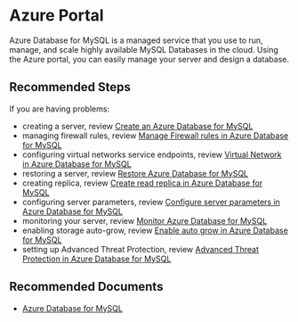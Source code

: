 <properties
    pageTitle="Azure Portal"
    description="Azure Portal"
    service="microsoft.dbformysql"
    resource="servers"
    authors="ambhatna"
    ms.author="ambhatna"
    displayOrder="10"
    selfHelpType="resource"
    supportTopicIds="32640048"
    resourceTags="servers, databases"
    productPesIds="16221"
    cloudEnvironments="public"
    articleId="dc501f13-9441-4f1b-936f-4f399e5eea5d"
/>

# Azure Portal

Azure Database for MySQL is a managed service that you use to run, manage, and scale highly available MySQL Databases in the cloud. Using the Azure portal, you can easily manage your server and design a database.

## **Recommended Steps**

If you are having problems:

* creating a server, review [Create an Azure Database for MySQL](https://docs.microsoft.com/azure/mysql/howto-create-manage-server-portal/)
* managing firewall rules, review [Manage Firewall rules in Azure Database for MySQL](https://docs.microsoft.com/azure/mysql/howto-manage-firewall-using-portal/)
* configuring virtual networks service endpoints, review [Virtual Network in Azure Database for MySQL](https://docs.microsoft.com/azure/mysql/howto-manage-vnet-using-portal/)
* restoring a server, review [Restore Azure Database for MySQL](https://docs.microsoft.com/azure/mysql/howto-restore-server-portal/)
* creating replica, review [Create read replica in Azure Database for MySQL](https://docs.microsoft.com/azure/mysql/howto-read-replicas-portal/)
* configuring server parameters, review [Configure server parameters in Azure Database for MySQL](https://docs.microsoft.com/azure/mysql/howto-server-parameters/)
* monitoring your server, review [Monitor Azure Database for MySQL](https://docs.microsoft.com/azure/mysql/howto-alert-on-metric/)
* enabling storage auto-grow, review [Enable auto grow in Azure Database for MySQL](https://docs.microsoft.com/azure/mysql/howto-auto-grow-storage-portal/)
* setting up Advanced Threat Protection, review [Advanced Threat Protection in Azure Database for MySQL](https://docs.microsoft.com/azure/mysql/howto-database-threat-protection-portal/)

## **Recommended Documents**

* [Azure Database for MySQL](https://docs.microsoft.com/azure/mysql/)
